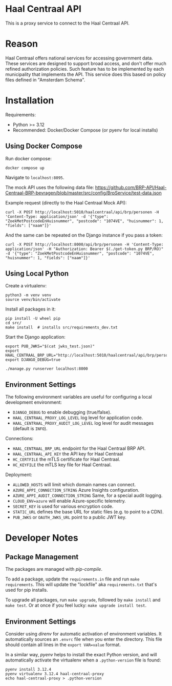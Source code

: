 # Haal Centraal API

This is a proxy service to connect to the Haal Centraal API.

# Reason

Haal Centraal offers national services for accessing government data.
These services are designed to support broad access, and don't offer much refined authorization policies.
Such feature has to be implemented by each municipality that implements the API.
This service does this based on policy files defined in "Amsterdam Schema".

# Installation

Requirements:

* Python >= 3.12
* Recommended: Docker/Docker Compose (or pyenv for local installs)

## Using Docker Compose

Run docker compose:
```shell
docker compose up
```

Navigate to `localhost:8095`.

The mock API uses the following data file: https://github.com/BRP-API/Haal-Centraal-BRP-bevragen/blob/master/src/config/BrpService/test-data.json

Example request (directly to the Haal Centraal Mock API):

    curl -X POST http://localhost:5010/haalcentraal/api/brp/personen -H 'Content-Type: application/json' -d '{"type": "ZoekMetPostcodeEnHuisnummer", "postcode": "1074VE", "huisnummer": 1, "fields": ["naam"]}'

And the same can be repeated on the Django instance if you pass a token:

    curl -X POST http://localhost:8000/api/brp/personen -H 'Content-Type: application/json' -H "Authorization: Bearer $(./get-token.py BRP/RO)" -d '{"type": "ZoekMetPostcodeEnHuisnummer", "postcode": "1074VE", "huisnummer": 1, "fields": ["naam"]}'

## Using Local Python

Create a virtualenv:

```shell
python3 -m venv venv
source venv/bin/activate
```

Install all packages in it:
```shell
pip install -U wheel pip
cd src/
make install  # installs src/requirements_dev.txt
```

Start the Django application:
```shell
export PUB_JWKS="$(cat jwks_test.json)"
export HAAL_CENTRAAL_BRP_URL="http://localhost:5010/haalcentraal/api/brp/personen"
export DJANGO_DEBUG=true

./manage.py runserver localhost:8000
```

## Environment Settings

The following environment variables are useful for configuring a local development environment:

* `DJANGO_DEBUG` to enable debugging (true/false).
* `HAAL_CENTRAAL_PROXY_LOG_LEVEL` log level for application code.
* `HAAL_CENTRAAL_PROXY_AUDIT_LOG_LEVEL` log level for audit messages (default is `INFO`).

Connections:

* `HAAL_CENTRAAL_BRP_URL` endpoint for the Haal Centraal BRP API.
* `HAAL_CENTRAAL_API_KEY` the API key for Haal Centraal
* `HC_CERTFILE` the mTLS certificate for Haal Centraal.
* `HC_KEYFILE` the mTLS key file for Haal Centraal.

Deployment:

* `ALLOWED_HOSTS` will limit which domain names can connect.
* `AZURE_APPI_CONNECTION_STRING` Azure Insights configuration.
* `AZURE_APPI_AUDIT_CONNECTION_STRING` Same, for a special audit logging.
* `CLOUD_ENV=azure` will enable Azure-specific telemetry.
* `SECRET_KEY` is used for various encryption code.
* `STATIC_URL` defines the base URL for static files (e.g. to point to a CDN).
* `PUB_JWKS` or `OAUTH_JWKS_URL` point to a public JWT key.

# Developer Notes

## Package Management

The packages are managed with *pip-compile*.

To add a package, update the `requirements.in` file and run `make requirements`.
This will update the "lockfile" aka `requirements.txt` that's used for pip installs.

To upgrade all packages, run `make upgrade`, followed by `make install` and `make test`.
Or at once if you feel lucky: `make upgrade install test`.

## Environment Settings

Consider using *direnv* for automatic activation of environment variables.
It automatically sources an ``.envrc`` file when you enter the directory.
This file should contain all lines in the `export VAR=value` format.

In a similar way, *pyenv* helps to install the exact Python version,
and will automatically activate the virtualenv when a `.python-version` file is found:

```shell
pyenv install 3.12.4
pyenv virtualenv 3.12.4 haal-centraal-proxy
echo haal-centraal-proxy > .python-version
```
